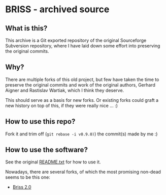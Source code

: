 # BRISS - archived source

## What is this?
This archive is a Git exported repository of the original 
Sourceforge Subversion repository, where I have laid down
some effort into preserving the original commits. 

## Why?
There are multiple forks of this old project, but few have taken the time
to preserve the original commits and work of the original 
authors, Gerhard Aigner and Rastislav Wartiak, which
I think they deserve.

This should serve as a basis for new forks. Or existing
forks could graft a new history on top of this, if they were
really nice ... :)

## How to use this repo?
Fork it and trim off (`git rebase -i v0.9.0)`) the commit(s) made by me :)

## How to use the software?
See the original [README.txt](./README.txt) for how to use it.

Nowadays, there are several forks, of which the most promising
non-dead seems to be this one:

- [Briss 2.0](https://github.com/mbaeuerle/Briss-2.0)

